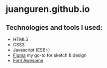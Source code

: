 # juanguren.github.io

## Technologies and tools I used:
- HTML5
- CSS3
- Javascript (ES6+)
- [Figma](https://www.figma.com/) my go-to for sketch & design
- [Font Awesome](https://fontawesome.com/)
